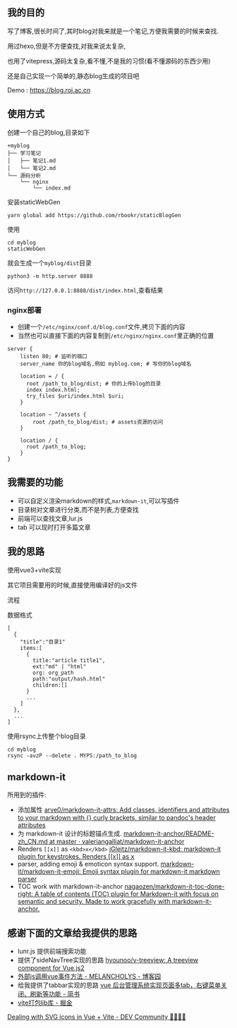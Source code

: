 ## 我的目的

写了博客,很长时间了,其时blog对我来就是一个笔记,方便我需要的时候来查找.

用过hexo,但是不方便查找,对我来说太复杂,

也用了vitepress,源码太复杂,看不懂,不是我的习惯(看不懂源码的东西少用)

还是自己实现一个简单的,静态blog生成的项目吧

Demo : https://blog.roj.ac.cn

## 使用方式



创建一个自己的blog,目录如下

```
+myblog
├── 学习笔记
│   ├── 笔记1.md
│   └── 笔记2.md
└── 源码分析
    └── nginx
        └── index.md
```

安装staticWebGen

```
yarn global add https://github.com/rbookr/staticBlogGen
```

使用

```
cd myblog
staticWebGen 
```

就会生成一个`myblog/dist`目录

```
python3 -m http.server 8888
```
访问`http://127.0.0.1:8888/dist/index.html`,查看结果

### nginx部署

- 创建一个`/etc/nginx/conf.d/blog.conf`文件,拷贝下面的内容
- 当然也可以直接下面的内容复制到`/etc/nginx/nginx.conf`里正确的位置

```
server {
    listen 80; # 监听的端口
    server_name 你的blog域名,例如 myblog.com; # 写你的blog域名

    location = / {
      root /path_to_blog/dist; # 你的上传blog的目录
      index index.html;
      try_files $uri/index.html $uri;
    }

    location ~ ^/assets { 
        root /path_to_blog/dist; # assets资源的访问
    }

    location / {
      root /path_to_blog;
    }
}
```

## 我需要的功能

- 可以自定义渲染markdown的样式,`markdown-it`,可以写插件
- 目录树对文章进行分类,而不是列表,方便查找
- 前端可以查找文章,lur.js
- tab 可以现时打开多篇文章

## 我的思路

使用vue3+vite实现

其它项目需要用的时候,直接使用编译好的js文件

流程

数据格式

```
[
  {
    "title":"目录1"
    items:[
      {
        title:"article title1",
        ext:"md" | "html"
        org: org_path
        path:"output/hash.html"
        children:[]
      }
      ...
    ]
  },
  ...
]
```

使用rsync上传整个blog目录

```
cd myblog
rsync -avzP --delete . MYPS:/path_to_blog
```

## markdown-it

所用到的插件:

- 添加属性 [arve0/markdown-it-attrs: Add classes, identifiers and attributes to your markdown with {} curly brackets, similar to pandoc's header attributes](https://github.com/arve0/markdown-it-attrs) 
- 为 markdown-it 设计的标题锚点生成. [markdown-it-anchor/README-zh\_CN.md at master · valeriangalliat/markdown-it-anchor](https://github.com/valeriangalliat/markdown-it-anchor/blob/master/README-zh_CN.md)
- Renders `[[x]]` as `<kbd>x</kbd>` [jGleitz/markdown-it-kbd: markdown-it plugin for keystrokes. Renders [[x]] as <kbd>x</kbd>](https://github.com/jGleitz/markdown-it-kbd)
- parser, adding emoji & emoticon syntax support. [markdown-it/markdown-it-emoji: Emoji syntax plugin for markdown-it markdown parser](https://github.com/markdown-it/markdown-it-emoji)
- TOC work with markdown-it-anchor [nagaozen/markdown-it-toc-done-right: A table of contents (TOC) plugin for Markdown-it with focus on semantic and security. Made to work gracefully with markdown-it-anchor.](https://github.com/nagaozen/markdown-it-toc-done-right)

## 感谢下面的文章给我提供的思路


- lunr.js 提供前端搜索功能
- 提供了sideNavTree实现的思路 [hyounoo/v-treeview: A treeview component for Vue.js2](https://github.com/hyounoo/v-treeview)
- [外部js调用vue事件方法 - MELANCHOLYS - 博客园](https://www.cnblogs.com/melancholys/p/16547793.html)
- 给我提供了tabbar实现的思路 [vue 后台管理系统实现页面多tab，右键菜单关闭、刷新等功能 - 简书](https://www.jianshu.com/p/78d09060bbb0)
- [vite打包lib库 - 掘金](https://juejin.cn/post/7073646687968821256)


[Dealing with SVG icons in Vue + Vite - DEV Community 👩‍💻👨‍💻](https://dev.to/geowrgetudor/dealing-with-svg-icons-in-vue-vite-an9)
